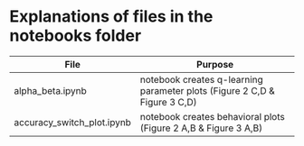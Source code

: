 # Explanations of files in the notebooks folder


| File        | Purpose           |
| ------------- |---------------| 
| alpha_beta.ipynb     | notebook creates q-learning parameter plots (Figure 2 C,D & Figure 3 C,D) |
| accuracy_switch_plot.ipynb        | notebook creates behavioral plots (Figure 2 A,B & Figure 3 A,B)           |

